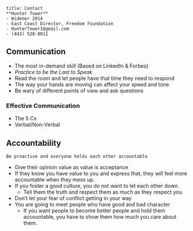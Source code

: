 
```ad-summary
title: Contact
**Hunter Tower**
- Widener 2014
- East Coast Director, Freedom Foundation
- HunterTower1@gmail.com
- (443) 528-8011
```

## Communication

- The most in-demand skill (Based on LinkedIn & Forbes)
- *Practice to be the Last to Speak*
- Read the room and let people have that time they need to respond
- The way your hands are moving can affect your speed and tone
- Be wary of different points of view and ask questions

### Effective Communication

- The 5 Cs
- Verbal/Non-Verbal

## Accountability

```ad-important
Be proactive and everyone holds each other accountable
```

- Give their opinion value as value is acceptance
- If they know you have value to you and express that, they will feel more accountable when they mess up.
- If you foster a good culture, you do not want to let each other down.
	- Tell them the truth and respect them as much as they respect you
- Don’t let your fear of conflict getting in your way
- You are going to meet people who have good and bad character
	- If you want people to become better people and hold them accountable, you have to show them how much you care about them.
